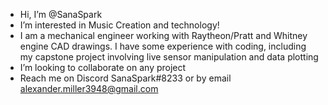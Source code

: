 - Hi, I’m @SanaSpark
- I’m interested in Music Creation and technology!
- I am a mechanical engineer working with Raytheon/Pratt and Whitney engine CAD drawings. I have some experience with coding, including my capstone project involving live sensor manipulation and data plotting
- I’m looking to collaborate on any project
- Reach me on Discord SanaSpark#8233 or by email alexander.miller3948@gmail.com

<!---
SanaSpark/SanaSpark is a ✨ special ✨ repository because its `README.md` (this file) appears on your GitHub profile.
You can click the Preview link to take a look at your changes.
--->
